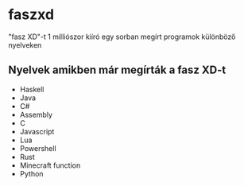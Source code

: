 # faszxd
"fasz XD"-t 1 milliószor kiíró egy sorban megírt programok különböző nyelveken

## Nyelvek amikben már megírták a fasz XD-t

- Haskell
- Java
- C#
- Assembly
- C
- Javascript
- Lua
- Powershell
- Rust
- Minecraft function
- Python
